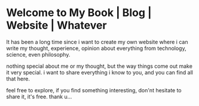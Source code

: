 # Welcome to My Book | Blog | Website | Whatever

It has been a long time since i want to create my own website where i can write my thought, experience, opinion about everything from technology, science, even philosophy.

nothing special about me or my thought, but the way things come out make it very special. i want to share everything i know to you, and you can find all that here.

feel free to explore, if you find something interesting, don'nt hesitate to share it, it's free. thank u...

```{tableofcontents}
```
